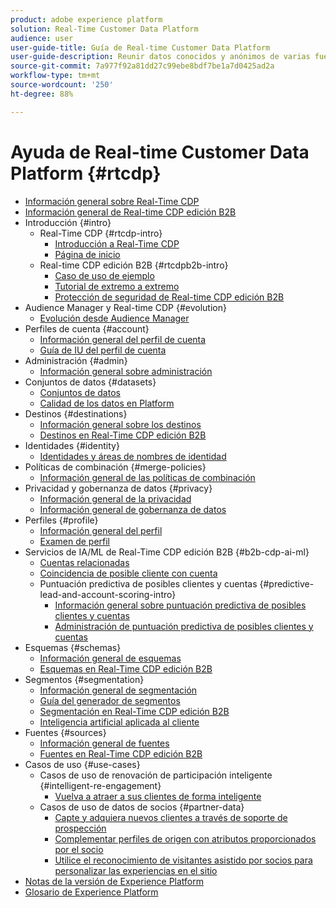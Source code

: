 ```yaml
---
product: adobe experience platform
solution: Real-Time Customer Data Platform
audience: user
user-guide-title: Guía de Real-time Customer Data Platform
user-guide-description: Reunir datos conocidos y anónimos de varias fuentes empresariales para crear perfiles de clientes, crear segmentos de audiencia a partir de esos perfiles y activar estos segmentos en destinos de terceros.
source-git-commit: 7a977f92a81dd27c99ebe8bdf7be1a7d0425ad2a
workflow-type: tm+mt
source-wordcount: '250'
ht-degree: 88%

---
```



# Ayuda de Real-time Customer Data Platform {#rtcdp}

* [Información general sobre Real-Time CDP](overview.md)
* [Información general de Real-time CDP edición B2B](b2b-overview.md)
* Introducción {#intro}
   * Real-Time CDP {#rtcdp-intro}
      * [Introducción a Real-Time CDP](get-started.md)
      * [Página de inicio](home-page-dashboards.md)
   * Real-time CDP edición B2B {#rtcdpb2b-intro}
      * [Caso de uso de ejemplo](./b2b-use-case.md)
      * [Tutorial de extremo a extremo](./b2b-tutorial.md)
      * [Protección de seguridad de Real-time CDP edición B2B](b2b-guardrails.md)
* Audience Manager y Real-time CDP {#evolution}
   * [Evolución desde Audience Manager](aam-to-rtcdp.md)
* Perfiles de cuenta {#account}
   * [Información general del perfil de cuenta](accounts/account-profile-overview.md)
   * [Guía de IU del perfil de cuenta](accounts/account-profile-ui-guide.md)
* Administración {#admin}
   * [Información general sobre administración](administration/admin-overview.md)
* Conjuntos de datos {#datasets}
   * [Conjuntos de datos](datasets/dataset.md)
   * [Calidad de los datos en Platform](datasets/data-quality.md)
* Destinos {#destinations}
   * [Información general sobre los destinos](destinations/overview.md)
   * [Destinos en Real-Time CDP edición B2B](destinations/b2b.md)
* Identidades {#identity}
   * [Identidades y áreas de nombres de identidad](profile/identities-overview.md)
* Políticas de combinación {#merge-policies}
   * [Información general de las políticas de combinación](profile/merge-policies.md)
* Privacidad y gobernanza de datos {#privacy}
   * [Información general de la privacidad](privacy/privacy-overview.md)
   * [Información general de gobernanza de datos](privacy/data-governance-overview.md)
* Perfiles {#profile}
   * [Información general del perfil](profile/profile-overview.md)
   * [Examen de perfil](profile/profile-browse.md)
* Servicios de IA/ML de Real-Time CDP edición B2B {#b2b-cdp-ai-ml}
   * [Cuentas relacionadas](b2b-ai-ml-services/related-accounts.md)
   * [Coincidencia de posible cliente con cuenta](b2b-ai-ml-services/lead-to-account-matching.md)
   * Puntuación predictiva de posibles clientes y cuentas {#predictive-lead-and-account-scoring-intro}
      * [Información general sobre puntuación predictiva de posibles clientes y cuentas](b2b-ai-ml-services/predictive-lead-and-account-scoring.md)
      * [Administración de puntuación predictiva de posibles clientes y cuentas](b2b-ai-ml-services/manage-predictive-lead-and-account-scoring.md)
* Esquemas {#schemas}
   * [Información general de esquemas](schemas/overview.md)
   * [Esquemas en Real-Time CDP edición B2B](schemas/b2b.md)
* Segmentos {#segmentation}
   * [Información general de segmentación](segmentation/segmentation-overview.md)
   * [Guía del generador de segmentos](segmentation/segment-builder-guide.md)
   * [Segmentación en Real-Time CDP edición B2B](segmentation/b2b.md)
   * [Inteligencia artificial aplicada al cliente](segmentation/customer-ai.md)
* Fuentes {#sources}
   * [Información general de fuentes](sources/sources-overview.md)
   * [Fuentes en Real-Time CDP edición B2B](sources/b2b.md)
* Casos de uso {#use-cases}
   * Casos de uso de renovación de participación inteligente {#intelligent-re-engagement}
      * [Vuelva a atraer a sus clientes de forma inteligente](/help/rtcdp/use-case-guides/intelligent-re-engagement/intelligent-re-engagement.md)
   * Casos de uso de datos de socios {#partner-data}
      * [Capte y adquiera nuevos clientes a través de soporte de prospección](/help/rtcdp/partner-data/prospecting.md)
      * [Complementar perfiles de origen con atributos proporcionados por el socio](/help/rtcdp/partner-data/supplement-first-party-profiles.md)
      * [Utilice el reconocimiento de visitantes asistido por socios para personalizar las experiencias en el sitio](/help/rtcdp/partner-data/onsite-personalization.md)
* [Notas de la versión de Experience Platform](https://experienceleague.adobe.com/docs/experience-platform/release-notes/latest.html?lang=es)
* [Glosario de Experience Platform](https://www.adobe.com/go/platform-glossary-es)